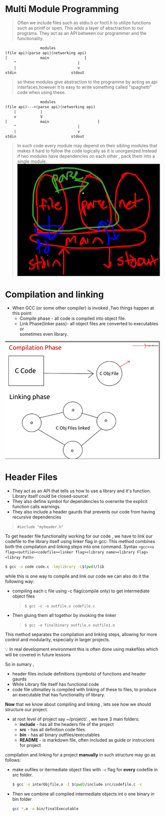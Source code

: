# Multi Module Programming

> Often we include files such as stdio.h  or fnctl.h to utilize functions such as printf or open. This adds a layer of absctraction to our programs.
They act as an API between our programmer and the functionality.


```
                modules
(file api)(parse api)(networking api)
[               main                ]
    ^                            |
    |                            v
stdin                         stdout

```
> so these modules give abstraction to the programme by acting as api interfaces,however it is easy to write something called "spaghetti" code when using these.

```
                modules
(file api)--->(parse api)(networking api)
    |           |
    v           V
[               main                      ]
    ^                            |
    |                            v
stdin                         stdout

```
> In such code every module may depend on their sibling modules that makes it hard to follow the code logically as it is unorganized.Instead if two modules have dependencies on each other , pack them into a single module. 
!["blob"](./module.png)


# Compilation and linking

* When GCC (or some other compiler) is invoked ,Two things happen at this point:
  * Compile phase - all code is compiled into object file.
  * Link Phase(linker pass)- all object files are converted to executables or  
  sometimes even library.

 !["Phases"](./phases.png)

 # Header Files

* They act as an API that tells us how to use a library and it's function. Library itself could be closed-source!
* They also define symbol for dependencies to overwrite the explicit function calls warnings.
* They also include a header gaurds that prevents our code from having recursive dependencies

> `#include "myheader.h"`

To get header file functionality working for our code , we have to link our codefile to the library itself using linker flag in gcc:
This method combines both the compilation and linking steps into one command.
Syntax
`<gcc><o flag><outfile><codefile><linker flag><library name><library Flag><libray Path>`
```bash 
$ gcc -o code code.c -lmylibrary -L$(pwd)/lib
```
while this is one way to compile and link our code we can also do it the following way:
* compiling each c file using -c flag(compile only) to get intermediate object files
  > `$ gcc -c -o outfile.o codefile.c` 
* Then gluing them all togethor by invoking the linker
  > `$ gcc -o finalbinary outfile.o outfile1.o `

This method separates the compilation and linking steps, allowing for more control and modularity, especially in larger projects.

💡 In real development environment this is often done using makefiles which will be covered in future lessons

So in sumary ,
* header files include definitions (symbols) of functions and header gaurds  
* While Library file itself has functional code 
* code file ultimatley is compiled with linking of these to files, to produce an executable that has functionality of library. 

**Now** that we know about compiling and linking , lets see how we should structure our project.

* at root level of project say ~/project/. , we have 3 main folders:
  *  **include** - has all the headers file of the project
  *  **src** - has all definition code files
  *  **bin** - has all binary outfiles/executables
  *  **README** - is markdown file, often included as guide or instrucions for project

compilation and linking for a project **manually** in such structure may go as follows:
* make oufiles or itermediate object files with `-c` flag for **every** codefile in src folder.
  ```sh
  $ gcc -o interObjfile.o -I $(pwd)/include src/codefile.c -c
  ```
* Then we combine all compiled intermediate objects int o one binary in bin folder
  ```sh
  gcc *.o -o bin/finalExecutable
  ```
